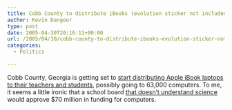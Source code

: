 ```yaml
---
title: Cobb County to distribute iBooks (evolution sticker not included)
author: Kevin Dangoor
type: post
date: 2005-04-30T20:16:11+00:00
url: /2005/04/30/cobb-county-to-distribute-ibooks-evolution-sticker-not-included/
categories:
  - Politics

---
```

Cobb County, Georgia is getting set to [start distributing Apple iBook laptops to their teachers and students][1], possibly going to 63,000 computers. To me, it seems a little ironic that a school board [that doesn&#8217;t understand science][2] would approve $70 million in funding for computers.

 [1]: http://www.macnn.com/articles/05/04/29/cobb.county/
 [2]: http://www.cnn.com/2005/LAW/01/13/evolution.textbooks.ruling/